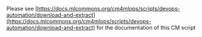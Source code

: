 Please see [https://docs.mlcommons.org/cm4mlops/scripts/devops-automation/download-and-extract](https://docs.mlcommons.org/cm4mlops/scripts/devops-automation/download-and-extract) for the documentation of this CM script
